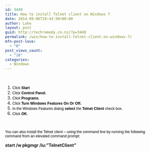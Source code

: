 ```yaml
---
id: 3449
title: How to install Telnet client on Windows 7
date: 2014-09-06T19:43:50+00:00
author: Luke
layout: post
guid: http://techremedy.co.nz/?p=3449
permalink: /win/how-to-install-telnet-client-on-windows-7/
mfn-post-love:
  - "0"
post_views_count:
  - "16"
categories:
  - Windows
---
```

 

  1. <span style="color:black;font-family:Arial;font-size:9pt">Click <strong>Start</strong><br /> </span>
  2. <span style="color:black;font-family:Arial;font-size:9pt">Click <strong>Control Panel.</strong><br /> </span>
  3. <span style="color:black;font-family:Arial;font-size:9pt">Click <strong>Programs</strong>.<br /> </span>
  4. <span style="color:black;font-family:Arial;font-size:9pt">Click <strong>Turn Windows Features On Or Off.<br /> </strong></span>
  5. <span style="color:black;font-family:Arial;font-size:9pt">In the Windows Features dialog <strong>select</strong> the <strong>Telnet Client</strong> check box.<br /> </span>
  6. <span style="color:black;font-family:Arial;font-size:9pt">Click <strong>OK</strong>.<br /> </span>

 

<span style="color:black;font-family:Arial;font-size:9pt">You can also install the Telnet client – using the command line by running the following command from an elevated command prompt:<br /> </span>

**start /w pkgmgr /iu:&#8221;TelnetClient&#8221;**